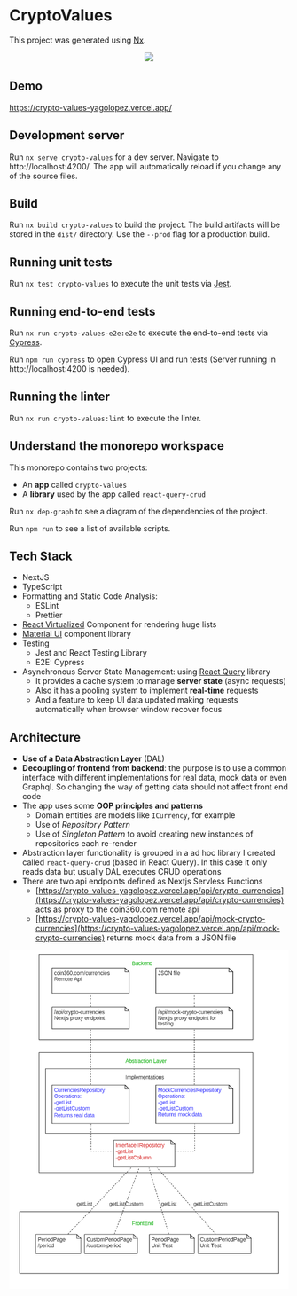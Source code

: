 

# CryptoValues

This project was generated using [Nx](https://nx.dev).

<p style="text-align: center;"><img src="https://raw.githubusercontent.com/nrwl/nx/master/images/nx-logo.png" width="450"></p>

## Demo

https://crypto-values-yagolopez.vercel.app/

## Development server

Run `nx serve crypto-values` for a dev server. Navigate to http://localhost:4200/. The app will automatically reload if you change any of the source files.

## Build

Run `nx build crypto-values` to build the project. The build artifacts will be stored in the `dist/` directory. Use the `--prod` flag for a production build.

## Running unit tests

Run `nx test crypto-values` to execute the unit tests via [Jest](https://jestjs.io).

## Running end-to-end tests

Run `nx run crypto-values-e2e:e2e` to execute the end-to-end tests via [Cypress](https://www.cypress.io).

Run `npm run cypress` to open Cypress UI and run tests (Server running in http://localhost:4200 is needed).

## Running the linter

Run `nx run crypto-values:lint` to execute the linter.

## Understand the monorepo workspace

This monorepo contains two projects:

- An **app** called `crypto-values` 
- A **library** used by the app called `react-query-crud`

Run `nx dep-graph` to see a diagram of the dependencies of the project.

Run `npm run` to see a list of available scripts.

## Tech Stack

- NextJS
- TypeScript
- Formatting and Static Code Analysis:
  - ESLint
  - Prettier
- [React Virtualized](https://github.com/bvaughn/react-virtualized) Component for rendering huge lists
- [Material UI](https://mui.com/) component library
- Testing
  - Jest and React Testing Library
  - E2E: Cypress
- Asynchronous Server State Management: using [React Query](https://react-query.tanstack.com/) library
  - It provides a cache system to manage **server state** (async requests)
  - Also it has a pooling system to implement **real-time** requests
  - And a feature to keep UI data updated making requests automatically when browser window recover focus


## Architecture

- **Use of a Data Abstraction Layer** (DAL)
- **Decoupling of frontend from backend**: the purpose is to use a common interface with different implementations for real data, mock data or even Graphql. So changing the way of getting data should not affect front end code
- The app uses some **OOP principles and patterns**
  - Domain entities are models like `ICurrency`, for example
  - Use of *Repository Pattern*
  - Use of *Singleton Pattern* to avoid creating new instances of repositories each re-render
- Abstraction layer functionality is grouped in a ad hoc library I created called `react-query-crud` (based in React Query). In this case it only reads data but usually DAL executes CRUD operations
- There are two api endpoints defined as Nextjs Servless Functions
  - [https://crypto-values-yagolopez.vercel.app/api/crypto-currencies](https://crypto-values-yagolopez.vercel.app/api/crypto-currencies) acts as proxy to the coin360.com remote api
  - [https://crypto-values-yagolopez.vercel.app/api/mock-crypto-currencies](https://crypto-values-yagolopez.vercel.app/api/mock-crypto-currencies) returns mock data from a JSON file

![](crypto-values.png)
